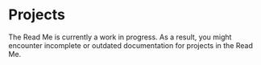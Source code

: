# Projects

The Read Me is currently a work in progress. As a result, you might encounter incomplete or outdated documentation for projects in the Read Me.
